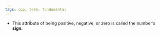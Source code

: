 ```yaml
---
tags: cpp, term, fundamental
---
```


- This attribute of being positive, negative, or zero is called the number’s **sign**.